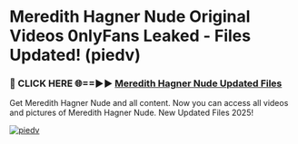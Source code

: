 # Meredith Hagner Nude Original Videos 0nlyFans Leaked - Files Updated! (piedv)

<h3>🔴 CLICK HERE 🌐==►► <a href="https://tinyurl.com/52m3yx9h" rel="nofollow">Meredith Hagner Nude Updated Files</a></h3>

Get Meredith Hagner Nude and all content. Now you can access all videos and pictures of Meredith Hagner Nude. New Updated Files 2025!

[![piedv](https://i.imgur.com/TnHtlc8.gif)](https://tinyurl.com/52m3yx9h)

